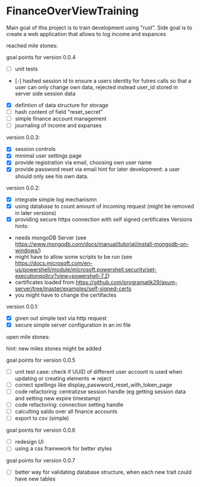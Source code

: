 # FinanceOverViewTraining
Main goal of this project is to train development using "rust". Side goal is to create a web application that allows to log income and expances

reached mile stones:

goal points for version 0.0.4
- [ ] unit tests
- [-] hashed session id to ensure a users identity for futres calls so that a user can only change own data, rejected instead user_id stored in server side session data
- [x] defintion of data structure for storage
- [ ] hash content of field "reset_secret"
- [ ] simple finance account management
- [ ] journaling of income and expanses

version 0.0.3:
- [x] session controls
- [x] minimal user settings page
- [x] provide registration via email, choosing own user name
- [x] provide password reset via email
hint for later development: a user should only see his own data.

version 0.0.2:
- [x] integrate simple log mechanismn
- [x] using database to count amount of incoming request (might be removed in later versions)
- [x] providing secure https connection with self signed certificates
Versions hints:
* needs mongoDB Server (see https://www.mongodb.com/docs/manual/tutorial/install-mongodb-on-windows/)
* might have to allow some scripts to be run (see https://docs.microsoft.com/en-us/powershell/module/microsoft.powershell.security/set-executionpolicy?view=powershell-7.2) 
* certificates loaded from https://github.com/programatik29/axum-server/tree/master/examples/self-signed-certs
* you might have to change the certifactes

version 0.0.1:
- [x] given out simple text via http request
- [x] secure simple server configuration in an ini file

open mile stones:

hint: new miles stones might be added

goal points for version 0.0.5
- [ ] unit test case: check if UUID of different user account is used when updating or creating elements => reject
- [ ] correct spellings like display_paswword_reset_with_token_page
- [ ] code refactoring: centralizse session handle (eg getting session data and setting new expire timestamp)
- [ ] code refactoring: connection setting handle
- [ ] calculting saldo over all finance accounts
- [ ] export to csv (simple)

goal points for version 0.0.6
- [ ] redesign UI
- [ ] using a css framework for better styles

goal points for version 0.0.7
- [ ] better way for validating database structure, when each new trait could have new tables
